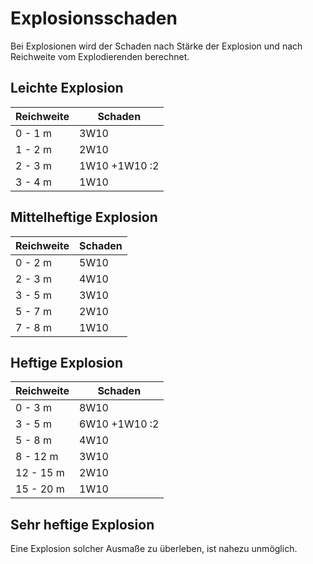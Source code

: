 # Explosionsschaden

Bei Explosionen wird der Schaden nach Stärke der Explosion und nach Reichweite vom Explodierenden berechnet.

## Leichte Explosion

| Reichweite | Schaden |
| - | - |
| 0 - 1 m | 3W10 |
| 1 - 2 m | 2W10 |
| 2 - 3 m | 1W10 +1W10 :2 |
| 3 - 4 m | 1W10 |

## Mittelheftige Explosion

| Reichweite | Schaden |
| - | - |
| 0 - 2 m | 5W10 |
| 2 - 3 m | 4W10 |
| 3 - 5 m | 3W10 |
| 5 - 7 m | 2W10 |
| 7 - 8 m | 1W10 |

## Heftige Explosion

| Reichweite | Schaden |
| - | - |
| 0 - 3 m | 8W10 |
| 3 - 5 m | 6W10 +1W10 :2 |
| 5 - 8 m | 4W10 |
| 8 - 12 m | 3W10 |
| 12 - 15 m | 2W10 |
| 15 - 20 m | 1W10 |

## Sehr heftige Explosion

Eine Explosion solcher Ausmaße zu überleben, ist nahezu unmöglich.

